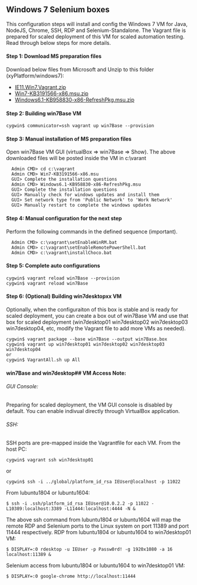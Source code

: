 ## Windows 7 Selenium boxes
This configuration steps will install and config the Windows 7 VM for Java, NodeJS, Chrome, SSH, RDP and Selenium-Standalone.
The Vagrant file is prepared for scaled deployment of this VM for scaled automation testing.
Read through below steps for more details.

#### Step 1: Download MS preparation files
Download below files from Microsoft and Unzip to this folder (xyPlatform/windows7):
  * [IE11.Win7.Vagrant.zip](https://az792536.vo.msecnd.net/vms/VMBuild_20150916/Vagrant/IE11/IE11.Win7.Vagrant.zip)
  * [Win7-KB3191566-x86.msu.zip](https://www.microsoft.com/en-us/download/details.aspx?id=54616)
  * [Windows6.1-KB958830-x86-RefreshPkg.msu.zip](https://www.microsoft.com/en-us/download/details.aspx?id=7887)

#### Step 2: Building win7Base VM
```
cygwin$ communicator=ssh vagrant up win7Base --provision
```

#### Step 3: Manual installation of MS preparation files
Open win7Base VM GUI (virtualBox => win7Base => Show). The above downloaded files will be posted inside the VM in c:\varant
```
  Admin CMD> cd c:\vagrant
  Admin CMD> Win7-KB3191566-x86.msu
  GUI> Complete the installation questions
  Admin CMD> Windows6.1-KB958830-x86-RefreshPkg.msu
  GUI> Complete the installation questions
  GUI> Manually check for windows updates and install them
  GUI> Set network type from 'Public Network' to 'Work Network'
  GUI> Manually restart to complete the windows updates
```
#### Step 4: Manual configuration for the next step
Perform the following commands in the defined sequence (important).
```
  Admin CMD> c:\vagrant\setEnableWinRM.bat
  Admin CMD> c:\vagrant\setEnableRemotePowerShell.bat
  Admin CMD> c:\vagrant\installChoco.bat
```
#### Step 5: Complete auto configurations
```
cygwin$ vagrant reload win7Base --provision
cygwin$ vagrant reload win7Base
```
#### Step 6: (Optional) Building win7desktopxx VM
Optionally, when the configuraiton of this box is stable and is ready for scaled deployment, you can create a box out of win7Base VM and use that box for scaled deployment (win7desktop01 win7desktop02 win7desktop03 win7desktop04, etc, modify the Vagrant file to add more VMs as needed).
```
cygwin$ vagrant package --base win7Base --output win7Base.box
cygwin$ vagrant up win7desktop01 win7desktop02 win7desktop03 win7desktop04
or
cygwin$ VagrantAll.sh up All
```
#### win7Base and win7desktop## VM Access Note:
###### GUI Console:
Preparing for scaled deployment, the VM GUI console is disabled by default. You can enable indivual directly through VirtualBox application.
###### SSH:
SSH ports are pre-mapped inside the Vagrantfile for each VM.
From the host PC:
```
cygwin$ vagrant ssh win7desktop01
```
or
```
cygwin$ ssh -i ../global/platform_id_rsa IEUser@localhost -p 11022
```
From lubuntu1804 or lubuntu1604:
```
$ ssh -i .ssh/platform_id_rsa IEUser@10.0.2.2 -p 11022 -L10389:localhost:3389 -L11444:localhost:4444 -N &
```
The above ssh command from lubuntu1804 or lubuntu1604 will map the remote RDP and Selenium ports to the Linux system on port 11389 and port 11444 respectively.
RDP from lubuntu1804 or lubuntu1604 to win7desktop01 VM:
```
$ DISPLAY=:0 rdesktop -u IEUser -p Passw0rd! -g 1920x1080 -a 16 localhost:11389 &
```
Selenium access from lubuntu1804 or lubuntu1604 to win7desktop01 VM:
```
$ DISPLAY=:0 google-chrome http://localhost:11444
```
